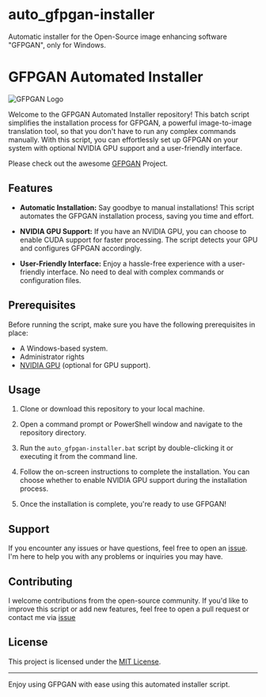 # auto_gfpgan-installer
Automatic installer for the Open-Source image enhancing software "GFPGAN", only for Windows.


# GFPGAN Automated Installer

![GFPGAN Logo]([gfpgan_logo.png](https://github.com/TencentARC/GFPGAN/blob/master/assets/gfpgan_logo.png))

Welcome to the GFPGAN Automated Installer repository! This batch script simplifies the installation process for GFPGAN, a powerful image-to-image translation tool, so that you don't have to run any complex commands manually. With this script, you can effortlessly set up GFPGAN on your system with optional NVIDIA GPU support and a user-friendly interface.

Please check out the awesome [GFPGAN](https://github.com/TencentARC/GFPGAN/) Project.

## Features

- **Automatic Installation:** Say goodbye to manual installations! This script automates the GFPGAN installation process, saving you time and effort.

- **NVIDIA GPU Support:** If you have an NVIDIA GPU, you can choose to enable CUDA support for faster processing. The script detects your GPU and configures GFPGAN accordingly.

- **User-Friendly Interface:** Enjoy a hassle-free experience with a user-friendly interface. No need to deal with complex commands or configuration files.

## Prerequisites

Before running the script, make sure you have the following prerequisites in place:

- A Windows-based system.
- Administrator rights
- [NVIDIA GPU](https://www.nvidia.com/en-us/geforce/) (optional for GPU support).

## Usage

1. Clone or download this repository to your local machine.

2. Open a command prompt or PowerShell window and navigate to the repository directory.

3. Run the `auto_gfpgan-installer.bat` script by double-clicking it or executing it from the command line.

4. Follow the on-screen instructions to complete the installation. You can choose whether to enable NVIDIA GPU support during the installation process.

5. Once the installation is complete, you're ready to use GFPGAN!

## Support

If you encounter any issues or have questions, feel free to open an [issue](https://github.com/CrazyWolf13/auto_gfpgan-installer/issues). I'm here to help you with any problems or inquiries you may have.

## Contributing

I welcome contributions from the open-source community. If you'd like to improve this script or add new features, feel free to open a pull request or contact me via [issue](https://github.com/CrazyWolf13/auto_gfpgan-installer/issues)

## License

This project is licensed under the [MIT License](LICENSE).

---

Enjoy using GFPGAN with ease using this automated installer script. 

